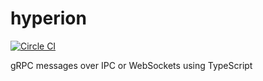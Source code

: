 # hyperion

[![Circle CI](https://circleci.com/gh/thegecko/hyperion.svg?style=shield)](https://circleci.com/gh/thegecko/hyperion/)

gRPC messages over IPC or WebSockets using TypeScript
